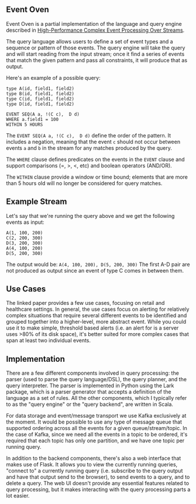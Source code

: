 
<!-- 
<p align="center">
  <a href="https://nodejs.org/">
    <img
      alt="French Toast"
      src="https://frenchtoastassests.us-east-1.linodeobjects.com/brandmark-design-600x0.png"
      width="600"
    />
  </a>
</p>
-->
<h2>Event Oven</h2>

Event Oven is a partial implementation of the language and query engine described in [High-Performance Complex Event Processing Over Streams](http://cs.brown.edu/courses/cs295-11/2007/complex.pdf).

The query language allows users to define a set of event types and a sequence or pattern of those events. The query engine will take the query and will start reading from the input stream; once it find a series of events that match the given pattern and pass all constraints, it will produce that as output.

Here's an example of a possible query:

```text
type A(id, field1, field2)
type B(id, field1, field2)
type C(id, field1, field2)
type D(id, field1, field2)
   
EVENT SEQ(A a, !(C c),  D d)
WHERE a.field1 = 100
WITHIN 5 HOURS
```
The `EVENT SEQ(A a, !(C c),  D d)` define the order of the pattern. It includes a negation, meaning that the event `c` should not occur between events `a` and `b` in the stream for any matches produced by the query.

The `WHERE` clause defines predicates on the events in the `EVENT` clause and support comparisons (=, >, <, etc) and boolean operators (AND/OR). 

The `WITHIN` clause provide a window or time bound; elements that are more than 5 hours old will no longer be considered for query matches. 

## Example Stream

Let's say that we're running the query above and we get the following events as input:

```text
A(1, 100, 200)
C(2, 200, 300)
D(3, 200, 300)
A(4, 100, 200)
D(5, 200, 300)
```
The output would be: 
  `A(4, 100, 200), D(5, 200, 300)`
The first A-D pair are not produced as output since an event of type C comes in between them.

## Use Cases
The linked paper provides a few use cases, focusing on retail and healthcare settings. In general, the use cases focus on alerting for relatively complex situations that require several different events to be identified and grouped together into a higher-level, more abstract event. While you could use it to make simple, threshold based alerts (i.e. an alert for is a server uses >80% of its disk space), it's better suited for more complex cases that span at least two individual events.

## Implementation
There are a few different components involved in query processing: the parser (used to parse the query language/DSL), the query planner, and the query interpreter. The parser is implemented in Python using the Lark package, which is a parser generator that accepts a definition of the language as a set of rules. 
All the other components, which I typically refer to as the "query engine" or the "query backend", are written in Scala. 

For data storage and event/message transport we use Kafka exclusively at the moment. It would be possible to use any type of message queue that supported ordering across all the events for a given queue/stream/topic. In the case of Kafka, since we need all the events in a topic to be ordered, it's required that each topic has only one partition, and we have one topic per running query.

In addition to the backend components, there's also a web interface that makes use of Flask. It allows you to view the currently running queries, "connect to" a currently running query (i.e. subscribe to the query output and have that output send to the browser), to send events to a query, and to delete a query. 
The web UI doesn't provide any essential features related to query processing, but it makes interacting with the query processing parts a lot easier.

